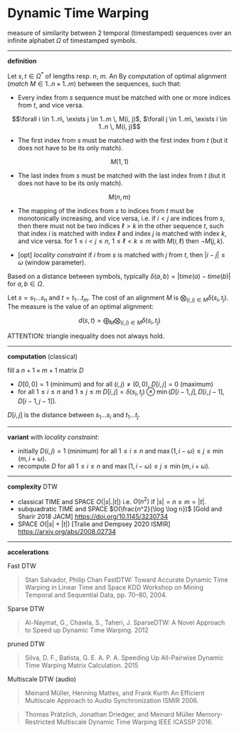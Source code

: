 # Dynamic Time Warping

measure of similarity between 2 temporal (timestamped) sequences 
over an infinite alphabet $`\Omega`$ of timestamped symbols.


---
**definition**

Let $`s, t \in \Omega^*`$ of lengths resp. $`n`$, $`m`$.
An By computation of optimal alignment (*match* $`M \in 1..n \times 1..m`$) between the sequences, such that:

- Every index from $s$ sequence must be matched with one or more indices from $t$, and vice versa.
```math
\forall i \in 1..n\, \exists j \in 1..m \, M(i, j)$, $\forall j \in 1..m\, \exists i \in 1..n \, M(i, j)
```
  
- The first index from $s$ must be matched with the first index from $`t`$ (but it does not have to be its only match).
```math
M(1,1)
```

- The last index from $s$ must be matched with the last index from $`t`$ (but it does not have to be its only match).
```math
M(n,m)
```

- The mapping of the indices from $`s`$ to indices from $t$ must be monotonically increasing, and vice versa, 
  i.e. if $`i < j`$ are indices from $`s`$, then there must not be two indices $`\ell > k`$ in the other sequence $`t`$, such that index $`i`$ is matched with index $`\ell`$ and index $`j`$ is matched with index $`k`$, and vice versa.
  for $`1 \leq i < j \leq n`$, $`1 \leq \ell < k \leq m`$ with $`M(i, \ell)`$ then $`\neg M(j, k)`$.

- [opt] *locality constraint*
  if $`i`$ from $`s`$ is matched with $`j`$ from $t$, then $`|i - j| \leq \omega`$ (window parameter).
  

Based on a distance between symbols, 
typically $`\delta(a, b) = |time(a) - time(b)|`$ for $`a, b \in \Omega`$.

Let $`s = s_1... s_n`$ and $`t = t_1 ... t_m`$.
The cost of an alignment $`M`$ is $`\bigotimes_{(i, j) \in M} \delta(s_i, t_j)`$.
The measure is the value of an optimal alignment:
```math
d(s, t) = \bigoplus_M \bigotimes_{(i, j) \in M} \delta(s_i, t_j)
```

ATTENTION: triangle inequality does not always hold.


---
**computation** (classical)

fill a $n+1 \times m+1$ matrix $D$
- $`D[0, 0] = 1`$ (minimum) and for all $`(i, j) \neq (0, 0)`$, $`D[i, j] = 0`$ (maximum)
- for all $`1 \leq i \leq n`$ and $`1 \leq j \leq m`$
  $`D[i, j] = \delta(s_i, t_j) \otimes \min (D[i-1, j], D[i, j-1], D[i-1, j-1])`$.

$`D[i, j]`$ is the distance between $`s_1... s_i`$ and $`t_1 ... t_j`$.

---
**variant** with *locality constraint*:
- initially $`D(i, j) = 1`$ (minimum) for all $`1 \leq i \leq n`$ and $`\max(1, i-\omega) \leq j \leq \min(m, i+\omega)`$. 
- recompute $`D`$ for all $`1 \leq i \leq n`$ and $`\max(1, i-\omega) \leq j \leq \min(m, i+\omega)`$. 

---
**complexity** DTW

- classical TIME and SPACE $`O(|s| . |t|)`$ i.e. $`O(n^2)`$ if $`|s| = n \geq m = |t|`$.
- subquadratic TIME and SPACE $`O(\frac{n^2}{\log \log n})`$ [Gold and Sharir 2018 JACM]
  https://doi.org/10.1145/3230734
- SPACE $`O(|s| + |t|)`$ [Tralie and Dempsey 2020 ISMIR]
  https://arxiv.org/abs/2008.02734


---
**accelerations**

Fast DTW
> Stan Salvador, Philip Chan
> FastDTW: Toward Accurate Dynamic Time Warping in Linear Time and Space
> KDD Workshop on Mining Temporal and Sequential Data, pp. 70–80, 2004.

Sparse DTW
> Al-Naymat, G., Chawla, S., Taheri, J.
> SparseDTW: A Novel Approach to Speed up Dynamic Time Warping.
> 2012

pruned DTW
> Silva, D. F., Batista, G. E. A. P. A.
> Speeding Up All-Pairwise Dynamic Time Warping Matrix Calculation.
> 2015


Multiscale DTW (audio)
> Meinard Müller, Henning Mattes, and Frank Kurth
> An Efficient Multiscale Approach to Audio Synchronization
> ISMIR 2006.

> Thomas Prätzlich, Jonathan Driedger, and Meinard Müller 
> Memory-Restricted Multiscale Dynamic Time Warping
> IEEE ICASSP 2016.


